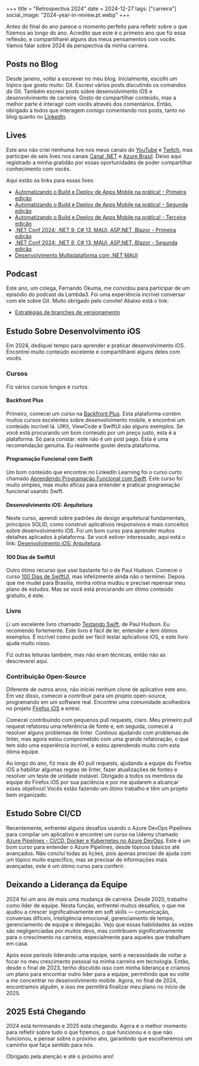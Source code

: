 +++
title = "Retrospectiva 2024"
date = 2024-12-27
tags: ["carreira"]
social_image: "2024-year-in-review.pt.webp"
+++

<p class="intro"><span class="dropcap">A</span>ntes do final do ano parece o momento perfeito para refletir sobre o que fizemos ao longo do ano. Acredito que este é o primeiro ano que fiz essa reflexão, e compartilharei alguns dos meus pensamentos com vocês. Vamos falar sobre 2024 da perspectiva da minha carreira.</p>

## Posts no Blog

Desde janeiro, voltei a escrever no meu blog. Inicialmente, escolhi um tópico que gosto muito: Git. Escrevi vários posts discutindo os comandos do Git. Também escrevi posts sobre desenvolvimento iOS e desenvolvimento de carreira. Gosto de compartilhar conteúdo, mas a melhor parte é interagir com vocês através dos comentários. Então, obrigado a todos que interagem comigo comentando nos posts, tanto no blog quanto no [LinkedIn][my_linkedin].

## Lives

Este ano não criei nenhuma live nos meus canais do [YouTube][my_youtube] e [Twitch][my_twitch], mas participei de seis lives nos canais [Canal .NET][canal_dotnet] e [Azure Brasil][azure_brasil]. Deixo aqui registrado a minha gratidão por essas oportunidades de poder compartilhar conhecimento com vocês.

Aqui estão os links para essas lives:

- [Automatizando o Build e Deploy de Apps Mobile na prática! - Primeira edição][live_1]
- [Automatizando o Build e Deploy de Apps Mobile na prática! - Segunda edição][live_2]
- [Automatizando o Build e Deploy de Apps Mobile na prática! - Terceira edição][live_3]
- [.NET Conf 2024: .NET 9, C# 13, MAUI, ASP.NET, Blazor - Primeira edição][live_4]
- [.NET Conf 2024: .NET 9, C# 13, MAUI, ASP.NET, Blazor - Segunda edição][live_5]
- [Desenvolvimento Multiplataforma com .NET MAUI][live_6]

## Podcast

Este ano, um colega, Fernando Okuma, me convidou para participar de um episódio do podcast da Lambda3. Foi uma experiência incrível conversar com ele sobre Git. Muito obrigado pelo convite! Abaixo está o link:

- [Estratégias de branches de versionamento][podcast_1]

## Estudo Sobre Desenvolvimento iOS

Em 2024, dediquei tempo para aprender e praticar desenvolvimento iOS. Encontrei muito conteúdo excelente e compartilharei alguns deles com vocês.

### Cursos

Fiz vários cursos longos e curtos.

#### Backfront Plus

Primeiro, comecei um curso na [Backfront Plus][backfront_plus]. Esta plataforma contém muitos cursos excelentes sobre desenvolvimento mobile, e encontrei um conteúdo incrível lá. UIKit, ViewCode e SwiftUI são alguns exemplos. Se você está procurando um bom conteúdo por um preço justo, esta é a plataforma. Só para constar: este não é um post pago. Esta é uma recomendação genuína. Eu realmente gostei desta plataforma.

#### Programação Funcional com Swift

Um bom conteúdo que encontrei no LinkedIn Learning foi o curso curto chamado [Aprendendo Programação Funcional com Swift][learning_functional_programming_with_swift]. Este curso foi muito simples, mas muito eficaz para entender e praticar programação funcional usando Swift.

#### Desenvolvimento iOS: Arquitetura

Neste curso, aprendi sobre padrões de design arquitetural fundamentais, princípios SOLID, como construir aplicativos responsivos e mais conceitos sobre desenvolvimento iOS. Foi um bom curso para aprender muitos detalhes aplicados à plataforma. Se você estiver interessado, aqui está o link: [Desenvolvimento iOS: Arquitetura][ios_development_architecture].

#### 100 Dias de SwiftUI

Outro ótimo recurso que usei bastante foi o de Paul Hudson. Comecei o curso [100 Dias de SwiftUI][100_days_of_swiftui], mas infelizmente ainda não o terminei. Depois que me mudei para Brasília, minha rotina mudou e precisei repensar meu plano de estudos. Mas se você está procurando um ótimo conteúdo gratuito, é este.

### Livro

Li um excelente livro chamado [Testando Swift][testing_swift], de Paul Hudson. Eu recomendo fortemente. Este livro é fácil de ler, entender e tem ótimos exemplos. É incrível como pode ser fácil testar aplicativos iOS, e este livro ajuda muito nisso.

Fiz outras leituras também, mas não eram técnicas, então não as descreverei aqui.

### Contribuição Open-Source

Diferente de outros anos, não iniciei nenhum clone de aplicativo este ano. Em vez disso, comecei a contribuir para um projeto open-source, programando em um software real. Encontrei uma comunidade acolhedora no projeto [Firefox iOS][firefox_ios] e entrei.

Comecei contribuindo com pequenos pull requests, claro. Meu primeiro pull request refatorou uma referência de fonte e, em seguida, comecei a resolver alguns problemas de linter. Continuo ajudando com problemas de linter, mas agora estou comprometido com uma grande refatoração, o que tem sido uma experiência incrível, e estou aprendendo muito com esta ótima equipe.

Ao longo do ano, fiz mais de 40 pull requests, ajudando a equipe do Firefox iOS a habilitar algumas regras de linter, fazer atualizações de fontes e resolver um teste de unidade instável.  Obrigado a todos os membros da equipe do Firefox iOS por sua paciência e por me ajudarem a alcançar esses objetivos! Vocês estão fazendo um ótimo trabalho e têm um projeto bem organizado.

## Estudo Sobre CI/CD

Recentemente, enfrentei alguns desafios usando o Azure DevOps Pipelines para compilar um aplicativo e encontrei um curso na Udemy chamado [Azure Pipelines - CI/CD, Docker e Kubernetes no Azure DevOps][azure_pipelines]. Este é um bom curso para entender o Azure Pipelines, desde tópicos básicos até avançados. Não concluí todas as lições, pois apenas precisei de ajuda com um tópico muito específico, mas se precisar de informações mais avançadas, este é um ótimo curso para conferir.

## Deixando a Liderança da Equipe

2024 foi um ano de mais uma mudança de carreira. Desde 2020, trabalho como líder de equipe. Nesta função, enfrentei muitos desafios, o que me ajudou a crescer significativamente em soft skills — comunicação, conversas difíceis, inteligência emocional, gerenciamento de tempo, gerenciamento de equipe e delegação. Vejo que essas habilidades às vezes são negligenciadas por muitos devs, mas contribuem significativamente para o crescimento na carreira, especialmente para aqueles que trabalham em casa.

Após esse período liderando uma equipe, senti a necessidade de voltar a focar no meu crescimento pessoal na minha carreira em tecnologia. Então, desde o final de 2023, tenho discutido isso com minha liderança e criamos um plano para encontrar outro líder para a equipe, permitindo que eu volte a me concentrar no desenvolvimento mobile. Agora, no final de 2024, encontramos alguém, e isso me permitirá finalizar meu plano no início de 2025.

## 2025 Está Chegando

2024 está terminando e 2025 está chegando. Agora é o melhor momento para refletir sobre tudo o que fizemos, o que funcionou e o que não funcionou, e pensar sobre o próximo ano, garantindo que escolheremos um caminho que faça sentido para nós.

Obrigado pela atenção e até o próximo ano!

[my_youtube]: https://www.youtube.com/ionixjunior
[my_twitch]: https://www.twitch.tv/ionixjunior
[my_linkedin]: https://www.linkedin.com/in/ionixjunior/
[canal_dotnet]: https://www.youtube.com/@CanalDotNET
[azure_brasil]: https://www.youtube.com/@azurebrasilcloud
[backfront_plus]: https://backfront.com.br/backfront-plus
[100_days_of_swiftui]: https://www.hackingwithswift.com/100/swiftui
[azure_pipelines]: https://www.udemy.com/course/azurepipelines/
[firefox_ios]: https://github.com/mozilla-mobile/firefox-ios
[live_1]: https://www.youtube.com/watch?v=CLFaMNJRChk
[live_2]: https://www.youtube.com/watch?v=ZfjvroVEa_s
[live_3]: https://www.youtube.com/watch?v=pOrzMb-YXFM
[live_4]: https://www.youtube.com/watch?v=qic347r3R2A
[live_5]: https://www.youtube.com/watch?v=o4GBUUMnedg
[live_6]: https://www.youtube.com/watch?v=i6Ef-ex7-3s
[podcast_1]: https://tivit.com/podcast/podcast-401/
[testing_swift]: https://www.hackingwithswift.com/store/testing-swift
[learning_functional_programming_with_swift]: https://www.linkedin.com/learning/learning-functional-programming-with-swift/welcome
[ios_development_architecture]: https://www.linkedin.com/learning/ios-development-architecture/the-value-in-architecting-your-apps